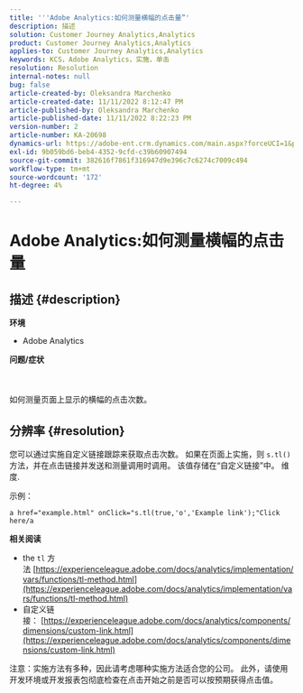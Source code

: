 ```yaml
---
title: '''Adobe Analytics:如何测量横幅的点击量”'
description: 描述
solution: Customer Journey Analytics,Analytics
product: Customer Journey Analytics,Analytics
applies-to: Customer Journey Analytics,Analytics
keywords: KCS，Adobe Analytics，实施，单击
resolution: Resolution
internal-notes: null
bug: false
article-created-by: Oleksandra Marchenko
article-created-date: 11/11/2022 8:12:47 PM
article-published-by: Oleksandra Marchenko
article-published-date: 11/11/2022 8:22:23 PM
version-number: 2
article-number: KA-20698
dynamics-url: https://adobe-ent.crm.dynamics.com/main.aspx?forceUCI=1&pagetype=entityrecord&etn=knowledgearticle&id=d97cb833-fd61-ed11-9561-6045bd006b25
exl-id: 9b059bd6-beb4-4352-9cfd-c39b60907494
source-git-commit: 382616f7861f316947d9e396c7c6274c7009c494
workflow-type: tm+mt
source-wordcount: '172'
ht-degree: 4%

---
```


# Adobe Analytics:如何测量横幅的点击量

## 描述 {#description}

<b>环境</b>
- Adobe Analytics

<b>问题/症状 </b><br><br> <br><br>如何测量页面上显示的横幅的点击次数。

## 分辨率 {#resolution}


您可以通过实施自定义链接跟踪来获取点击次数。 如果在页面上实施，则 `s.tl()` 方法，并在点击链接并发送和测量调用时调用。 该值存储在“自定义链接”中。 维度.

示例：


```
a href="example.html" onClick="s.tl(true,'o','Example link');"Click here/a
```


<b>相关阅读</b>

- the `tl` 方法 [https://experienceleague.adobe.com/docs/analytics/implementation/vars/functions/tl-method.html](https://experienceleague.adobe.com/docs/analytics/implementation/vars/functions/tl-method.html)
- 自定义链接： [https://experienceleague.adobe.com/docs/analytics/components/dimensions/custom-link.html](https://experienceleague.adobe.com/docs/analytics/components/dimensions/custom-link.html)


注意：实施方法有多种，因此请考虑哪种实施方法适合您的公司。 此外，请使用开发环境或开发报表包彻底检查在点击开始之前是否可以按预期获得点击值。
